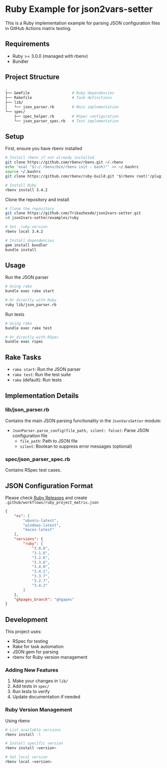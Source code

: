 # Ruby Example for json2vars-setter

This is a Ruby implementation example for parsing JSON configuration files in GitHub Actions matrix testing.

## Requirements

- Ruby >= 3.0.0 (managed with rbenv)
- Bundler

## Project Structure

```bash
.
├── Gemfile                   # Ruby dependencies
├── Rakefile                  # Task definitions
├── lib/
│   └── json_parser.rb        # Main implementation
└── spec/
    ├── spec_helper.rb        # RSpec configuration
    └── json_parser_spec.rb   # Test implementation
```

## Setup

First, ensure you have rbenv installed

```bash
# Install rbenv if not already installed
git clone https://github.com/rbenv/rbenv.git ~/.rbenv
echo 'eval "$(~/.rbenv/bin/rbenv init - bash)"' >> ~/.bashrc
source ~/.bashrc
git clone https://github.com/rbenv/ruby-build.git "$(rbenv root)"/plugins/ruby-build

# Install Ruby
rbenv install 3.4.2
```

Clone the repository and install

```bash
# Clone the repository
git clone https://github.com/7rikazhexde/json2vars-setter.git
cd json2vars-setter/examples/ruby

# Set .ruby-version
rbenv local 3.4.2

# Install dependencies
gem install bundler
bundle install
```

## Usage

Run the JSON parser

```bash
# Using rake
bundle exec rake start

# Or directly with Ruby
ruby lib/json_parser.rb
```

Run tests

```bash
# Using rake
bundle exec rake test

# Or directly with RSpec
bundle exec rspec
```

## Rake Tasks

- `rake start`: Run the JSON parser
- `rake test`: Run the test suite
- `rake` (default): Run tests

## Implementation Details

### lib/json_parser.rb

Contains the main JSON parsing functionality in the `JsonVarsSetter` module:
- `JsonParser.parse_config(file_path, silent: false)`: Parse JSON configuration file
  - `file_path`: Path to JSON file
  - `silent`: Boolean to suppress error messages (optional)

### spec/json_parser_spec.rb

Contains RSpec test cases.

## JSON Configuration Format

Please check [Ruby Releases](https://www.ruby-lang.org/en/downloads/releases/) and create `.github/workflows/ruby_project_matrix.json`

```json
{
    "os": [
        "ubuntu-latest",
        "windows-latest",
        "macos-latest"
    ],
    "versions": {
        "ruby": [
            "3.0.6",
            "3.1.6",
            "3.2.6",
            "3.3.6",
            "3.4.0",
            "3.4.1",
            "3.3.7",
            "3.2.7",
            "3.4.2"
        ]
    },
    "ghpages_branch": "ghgapes"
}
```

## Development

This project uses:
- RSpec for testing
- Rake for task automation
- JSON gem for parsing
- rbenv for Ruby version management

### Adding New Features

1. Make your changes in `lib/`
2. Add tests in `spec/`
3. Run tests to verify
4. Update documentation if needed

### Ruby Version Management

Using rbenv

```bash
# List available versions
rbenv install -l

# Install specific version
rbenv install <version>

# Set local version
rbenv local <version>
```
